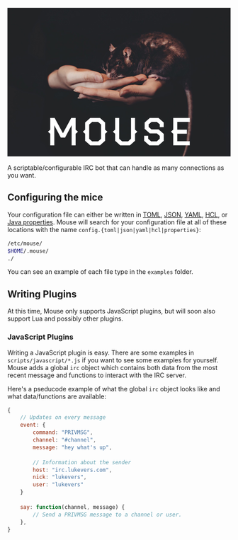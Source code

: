 ![Mouse](./vendor/mouse.jpg)

A scriptable/configurable IRC bot that can handle as many connections as you want.

## Configuring the mice

Your configuration file can either be written in [TOML](https://github.com/toml-lang/toml), [JSON](http://www.json.org/), [YAML](http://yaml.org/), [HCL](https://github.com/hashicorp/hcl), or [Java properties](http://docs.oracle.com/javase/tutorial/essential/environment/properties.html). Mouse will search for your configuration file at all of these locations with the name `config.{toml|json|yaml|hcl|properties}`:

```bash
/etc/mouse/
$HOME/.mouse/
./
```

You can see an example of each file type in the `examples` folder.

## Writing Plugins

At this time, Mouse only supports JavaScript plugins, but will soon also support Lua and possibly other plugins.

### JavaScript Plugins

Writing a JavaScript plugin is easy. There are some examples in `scripts/javascript/*.js` if you want to see some examples for yourself. Mouse adds a global `irc` object which contains both data from the most recent message and functions to interact with the IRC server.

Here's a pseducode example of what the global `irc` object looks like and what data/functions are available:

```javascript
{
    // Updates on every message
    event: {
        command: "PRIVMSG",
        channel: "#channel",
        message: "hey what's up",

        // Information about the sender
        host: "irc.lukevers.com",
        nick: "lukevers",
        user: "lukevers"
    }

    say: function(channel, message) {
        // Send a PRIVMSG message to a channel or user.
    },
}
```
